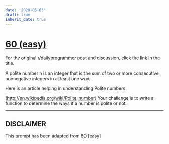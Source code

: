 ```yaml
---
date: '2020-05-03'
draft: true
inherit_date: true
---
```


# [60 (easy)](https://www.reddit.com/r/dailyprogrammer/comments/ukj56/642012_challenge_60_easy/)

For the original [r/dailyprogrammer](https://www.reddit.com/r/dailyprogrammer/) post and discussion, click the link in the title.

A polite number n is an integer that is the sum of two or more consecutive nonnegative integers in at least one way.

Here is an article helping in understanding Polite numbers

(http://en.wikipedia.org/wiki/Polite_number)
Your challenge is to write a function to determine the ways if a number is polite or not.


----
## **DISCLAIMER**
This prompt has been adapted from [60 [easy]](https://www.reddit.com/r/dailyprogrammer/comments/ukj56/642012_challenge_60_easy/
)
